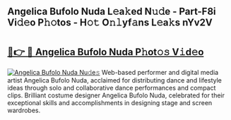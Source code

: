 ## Angelica Bufolo Nuda L𝚎a𝚔ed N𝚞𝚍e - Part-F8i Vi𝚍𝚎o P𝚑𝚘tos - H𝚘𝚝 O𝚗𝚕yf𝚊ns L𝚎a𝚔s nYv2V

# <h2><a href="http://kf0li07.oniu.top/?m=Angelica+Bufolo+Nuda">🔗👉 🔴 Angelica Bufolo Nuda P𝚑ot𝚘𝚜 V𝚒d𝚎o</a></h2>

[![Angelica Bufolo Nuda Nu𝚍e𝚜](https://i.imgur.com/0qMVB7G.gif)](http://kf0li07.oniu.top/?m=Angelica+Bufolo+Nuda)
Web-based performer and digital media artist Angelica Bufolo Nuda, acclaimed for distributing dance and lifestyle ideas through solo and collaborative dance performances and compact clips. Brilliant costume designer Angelica Bufolo Nuda, celebrated for their exceptional skills and accomplishments in designing stage and screen wardrobes.  
